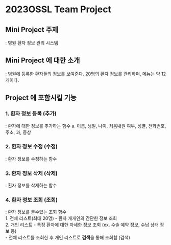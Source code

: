 # 2023OSSL Team Project
## Mini Project 주제
: 병원 환자 정보 관리 시스템

## Mini Project 에 대한 소개
<ima src = "https://cdn.pixabay.com/photo/2021/02/19/23/17/reception-6031806_1280.png">
: 병원에 등록한 환자들의 정보를 보여준다. 20명의 환자 정보를 관리하며, 메뉴는 약 12개이다.

## Project 에 포함시킬 기능
### 1. 환자 정보 등록 (추가)
  : 환자에 대한 정보를 추가하는 함수
    a. 이름, 생일, 나이, 처음내원 여부, 성별, 전화번호, 주소, 과, 증상
### 2. 환자 정보 수정 (수정)
  : 환자 정보를 수정하는 함수
### 3. 환자 정보 삭제 (삭제)
  : 환자 정보를 삭제하는 함수
### 4. 환자 정보 조회 (조회)
  : 환자 정보를 볼수있는 조회 함수  
    1. 전체 리스트(최대 20명) - 환자 개개인의 간단한 정보 조회  
    2. 개인 리스트 - 특정 환자에 대한 자세한 정보 조회 (ex. 수술 예약 정보, 수납 상태 정보 등)  
    - 전체 리스트를 조회한 후 개인 리스트로 **검색**을 통해 조회함 (검색)

